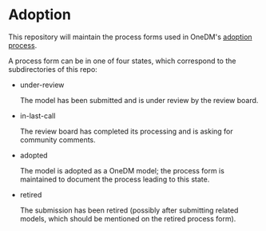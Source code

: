 # Adoption

This repository will maintain the process forms used in OneDM's
[adoption process][].

[adoption process]: https://github.com/one-data-model/processes/blob/master/adoption.md

A process form can be in one of four states, which correspond to the
subdirectories of this repo:

* under-review

  The model has been submitted and is under review by the review
  board.

* in-last-call

  The review board has completed its processing and is asking for
  community comments.

* adopted

  The model is adopted as a OneDM model; the process form is
  maintained to document the process leading to this state.

* retired

  The submission has been retired (possibly after submitting related
  models, which should be mentioned on the retired process form).
